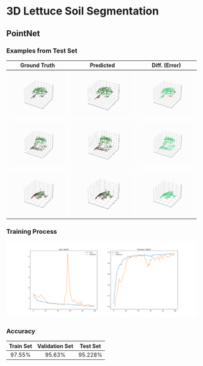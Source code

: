# 3D Lettuce Soil Segmentation 

## PointNet
### Examples from Test Set
<table>
    <thead>
        <tr>
            <th style="text-align: center;">Ground Truth</th>
            <th style="text-align: center;">Predicted</th>
            <th style="text-align: center;">Diff. (Error)</th>
        </tr>
    </thead>
    <tr>
        <td><img src='images/labeled_0.gif'></td>
        <td><img src='images/predicted_0.gif'></td>
        <td><img src='images/diff_0.gif'></td>
    </tr>
    <tr>
        <td><img src='images/labeled_1.gif'></td>
        <td><img src='images/predicted_1.gif'></td>
        <td><img src='images/diff_1.gif'></td>
    </tr>
    <tr>
        <td><img src='images/labeled_2.gif'></td>
        <td><img src='images/predicted_2.gif'></td>
        <td><img src='images/diff_2.gif'></td>
    </tr>
</table>

### Training Process
![Training Process](images/training.png)

### Accuracy
<table style="text-align: center;">
    <thead>
        <tr>
            <th>Train Set</th>
            <th>Validation Set</th>
            <th>Test Set</th>
        </tr>
    </thead>
    <tr>
        <td>97.55%</td>
        <td>95.63%</td>
        <td>95.228%</td>
    </tr>
</table>
